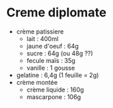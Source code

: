 # Creme diplomate
- crème patissiere
    - lait          :   400ml
    - jaune d'oeuf  :   64g
    - sucre         :   64g (ou 48g ??)
    - fecule maïs   :   35g
    - vanille       :   1 gousse
- gelatine          :   6,4g (1 feuille = 2g)
- crème montée
    - crème liquide :   160g
    - mascarpone    :   106g
